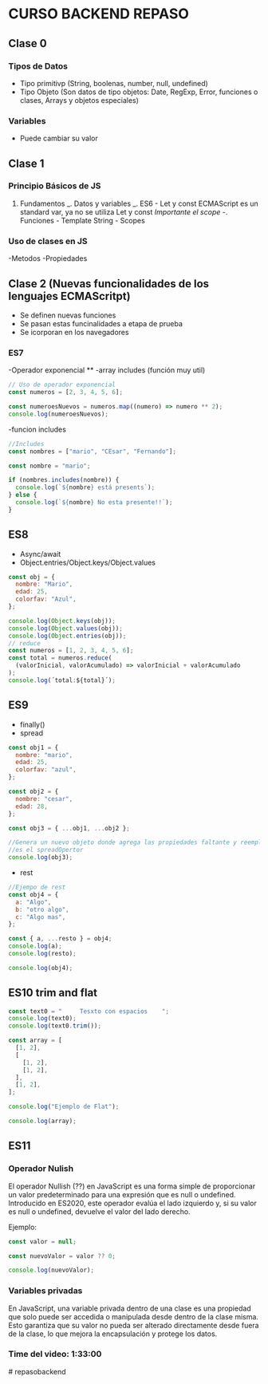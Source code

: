 # CURSO BACKEND REPASO

## Clase 0

### Tipos de Datos

- Tipo primitivp (String, boolenas, number, null, undefined)
- Tipo Objeto (Son datos de tipo objetos: Date, RegExp, Error, funciones o clases, Arrays y objetos especiales)

### Variables

- Puede cambiar su valor

## Clase 1

### Principio Básicos de JS

1. Fundamentos
   _. Datos y variables
   _. ES6 - Let y const ECMAScript es un standard var, ya no se utiliza
   Let y const _Importante el scope_
   -. Funciones - Template String - Scopes

### Uso de clases en JS

-Metodos
-Propiedades

## Clase 2 (Nuevas funcionalidades de los lenguajes ECMAScritpt)

- Se definen nuevas funciones
- Se pasan estas funcinalidades a etapa de prueba
- Se icorporan en los navegadores

### ES7

-Operador exponencial \*\*
-array includes (función muy util)

```js
// Uso de operador exponencial
const numeros = [2, 3, 4, 5, 6];

const numeroesNuevos = numeros.map((numero) => numero ** 2);
console.log(numeroesNuevos);
```

-funcion includes

```js
//Includes
const nombres = ["mario", "CEsar", "Fernando"];

const nombre = "mario";

if (nombres.includes(nombre)) {
  console.log(`${nombre} está presents`);
} else {
  console.log(`${nombre} No esta presente!!`);
}
```

## ES8

- Async/await
- Object.entries/Object.keys/Object.values

```js
const obj = {
  nombre: "Mario",
  edad: 25,
  colorfav: "Azul",
};

console.log(Object.keys(obj));
console.log(Object.values(obj));
console.log(Object.entries(obj));
// reduce
const numeros = [1, 2, 3, 4, 5, 6];
const total = numeros.reduce(
  (valorInicial, valorAcumulado) => valorInicial + valorAcumulado
);
console.log(´total:${total}´);

```

## ES9

- finally()
- spread

```js
const obj1 = {
  nombre: "mario",
  edad: 25,
  colorfav: "azul",
};

const obj2 = {
  nombre: "cesar",
  edad: 28,
};

const obj3 = { ...obj1, ...obj2 };

//Genera un nuevo objeto donde agrega las propiedades faltante y reemplaza las existentes
//es el spreadOpertor
console.log(obj3);
```

- rest

```js
//Ejempo de rest
const obj4 = {
  a: "Algo",
  b: "otro algo",
  c: "Algo mas",
};

const { a, ...resto } = obj4;
console.log(a);
console.log(resto);

console.log(obj4);
```

## ES10 trim and flat

```js
const text0 = "     Tesxto con espacios    ";
console.log(text0);
console.log(text0.trim());

const array = [
  [1, 2],
  [
    [1, 2],
    [1, 2],
  ],
  [1, 2],
];

console.log("Ejemplo de Flat");

console.log(array);
```

## ES11

### Operador Nulish

El operador Nullish (??) en JavaScript es una forma simple de proporcionar un valor predeterminado para una expresión que es null o undefined. Introducido en ES2020, este operador evalúa el lado izquierdo y, si su valor es null o undefined, devuelve el valor del lado derecho.

Ejemplo:

```js
const valor = null;

const nuevoValor = valor ?? 0;

console.log(nuevoValor);
```

### Variables privadas

En JavaScript, una variable privada dentro de una clase es una propiedad que solo puede ser accedida o manipulada desde dentro de la clase misma. Esto garantiza que su valor no pueda ser alterado directamente desde fuera de la clase, lo que mejora la encapsulación y protege los datos.

### Time del video: 1:33:00
#   r e p a s o b a c k e n d  
 
